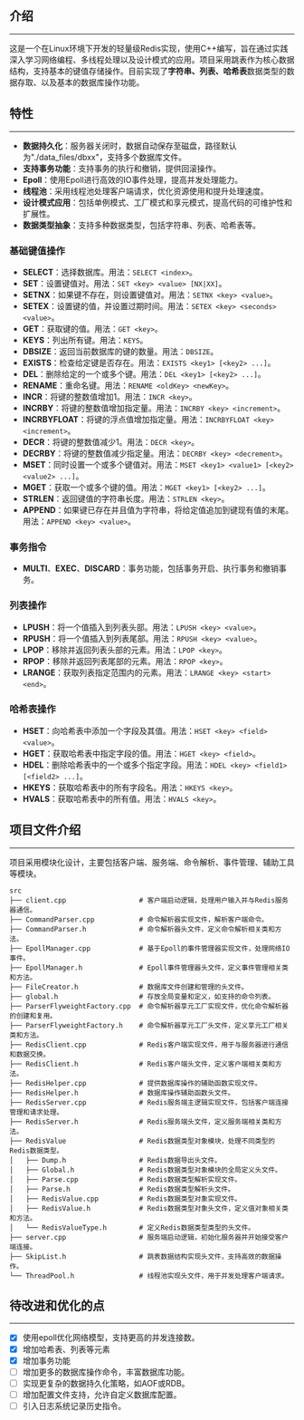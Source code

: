## 介绍
___

​	这是一个在Linux环境下开发的轻量级Redis实现，使用C++编写，旨在通过实践深入学习网络编程、多线程处理以及设计模式的应用。项目采用跳表作为核心数据结构，支持基本的键值存储操作。目前实现了**字符串、列表、哈希表**数据类型的数据存取、以及基本的数据库操作功能。

## 特性
___

- **数据持久化**：服务器关闭时，数据自动保存至磁盘，路径默认为"./data_files/dbxx"，支持多个数据库文件。
- **支持事务功能**：支持事务的执行和撤销，提供回滚操作。
- **Epoll**：使用Epoll进行高效的IO事件处理，提高并发处理能力。
- **线程池**：采用线程池处理客户端请求，优化资源使用和提升处理速度。
- **设计模式应用**：包括单例模式、工厂模式和享元模式，提高代码的可维护性和扩展性。
- **数据类型抽象**：支持多种数据类型，包括字符串、列表、哈希表等。

### 基础键值操作

- **SELECT**：选择数据库。用法：`SELECT <index>`。
- **SET**：设置键值对。用法：`SET <key> <value> [NX|XX]`。
- **SETNX**：如果键不存在，则设置键值对。用法：`SETNX <key> <value>`。
- **SETEX**：设置键的值，并设置过期时间。用法：`SETEX <key> <seconds> <value>`。
- **GET**：获取键的值。用法：`GET <key>`。
- **KEYS**：列出所有键。用法：`KEYS`。
- **DBSIZE**：返回当前数据库的键的数量。用法：`DBSIZE`。
- **EXISTS**：检查给定键是否存在。用法：`EXISTS <key1> [<key2> ...]`。
- **DEL**：删除给定的一个或多个键。用法：`DEL <key1> [<key2> ...]`。
- **RENAME**：重命名键。用法：`RENAME <oldKey> <newKey>`。
- **INCR**：将键的整数值增加1。用法：`INCR <key>`。
- **INCRBY**：将键的整数值增加指定量。用法：`INCRBY <key> <increment>`。
- **INCRBYFLOAT**：将键的浮点值增加指定量。用法：`INCRBYFLOAT <key> <increment>`。
- **DECR**：将键的整数值减少1。用法：`DECR <key>`。
- **DECRBY**：将键的整数值减少指定量。用法：`DECRBY <key> <decrement>`。
- **MSET**：同时设置一个或多个键值对。用法：`MSET <key1> <value1> [<key2> <value2> ...]`。
- **MGET**：获取一个或多个键的值。用法：`MGET <key1> [<key2> ...]`。
- **STRLEN**：返回键值的字符串长度。用法：`STRLEN <key>`。
- **APPEND**：如果键已存在并且值为字符串，将给定值追加到键现有值的末尾。用法：`APPEND <key> <value>`。

### 事务指令

- **MULTI**、**EXEC**、**DISCARD**：事务功能，包括事务开启、执行事务和撤销事务。

### 列表操作

- **LPUSH**：将一个值插入到列表头部。用法：`LPUSH <key> <value>`。
- **RPUSH**：将一个值插入到列表尾部。用法：`RPUSH <key> <value>`。
- **LPOP**：移除并返回列表头部的元素。用法：`LPOP <key>`。
- **RPOP**：移除并返回列表尾部的元素。用法：`RPOP <key>`。
- **LRANGE**：获取列表指定范围内的元素。用法：`LRANGE <key> <start> <end>`。

### 哈希表操作

- **HSET**：向哈希表中添加一个字段及其值。用法：`HSET <key> <field> <value>`。
- **HGET**：获取哈希表中指定字段的值。用法：`HGET <key> <field>`。
- **HDEL**：删除哈希表中的一个或多个指定字段。用法：`HDEL <key> <field1> [<field2> ...]`。
- **HKEYS**：获取哈希表中的所有字段名。用法：`HKEYS <key>`。
- **HVALS**：获取哈希表中的所有值。用法：`HVALS <key>`。

## 项目文件介绍
___

​	项目采用模块化设计，主要包括客户端、服务端、命令解析、事件管理、辅助工具等模块。

```
src
├── client.cpp                  # 客户端启动逻辑，处理用户输入并与Redis服务器通信。
├── CommandParser.cpp           # 命令解析器实现文件，解析客户端命令。
├── CommandParser.h             # 命令解析器头文件，定义命令解析相关类和方法。
├── EpollManager.cpp            # 基于Epoll的事件管理器实现文件，处理网络IO事件。
├── EpollManager.h              # Epoll事件管理器头文件，定义事件管理相关类和方法。
├── FileCreator.h               # 数据库文件创建和管理的头文件。
├── global.h                    # 存放全局变量和定义，如支持的命令列表。
├── ParserFlyweightFactory.cpp  # 命令解析器享元工厂实现文件，优化命令解析器的创建和复用。
├── ParserFlyweightFactory.h    # 命令解析器享元工厂头文件，定义享元工厂相关类和方法。
├── RedisClient.cpp             # Redis客户端实现文件，用于与服务器进行通信和数据交换。
├── RedisClient.h               # Redis客户端头文件，定义客户端相关类和方法。
├── RedisHelper.cpp             # 提供数据库操作的辅助函数实现文件。
├── RedisHelper.h               # 数据库操作辅助函数头文件。
├── RedisServer.cpp             # Redis服务端主逻辑实现文件，包括客户端连接管理和请求处理。
├── RedisServer.h               # Redis服务端头文件，定义服务端相关类和方法。
├── RedisValue                  # Redis数据类型对象模块，处理不同类型的Redis数据类型。
│   ├── Dump.h                  # Redis数据导出头文件。
│   ├── Global.h                # Redis数据类型对象模块的全局定义头文件。
│   ├── Parse.cpp               # Redis数据类型解析实现文件。
│   ├── Parse.h                 # Redis数据类型解析头文件。
│   ├── RedisValue.cpp          # Redis数据类型对象实现文件。
│   ├── RedisValue.h            # Redis数据类型对象头文件，定义值对象相关类和方法。
│   └── RedisValueType.h        # 定义Redis数据类型类型的头文件。
├── server.cpp                  # 服务端启动逻辑，初始化服务器并开始接受客户端连接。
├── SkipList.h                  # 跳表数据结构实现头文件，支持高效的数据操作。
└── ThreadPool.h                # 线程池实现头文件，用于并发处理客户端请求。
```

## 待改进和优化的点
___

- [x] 使用epoll优化网络模型，支持更高的并发连接数。
- [x] 增加哈希表、列表等元素
- [x] 增加事务功能
- [ ] 增加更多的数据库操作命令，丰富数据库功能。
- [ ] 实现更复杂的数据持久化策略，如AOF或RDB。
- [ ] 增加配置文件支持，允许自定义数据库配置。
- [ ] 引入日志系统记录历史指令。